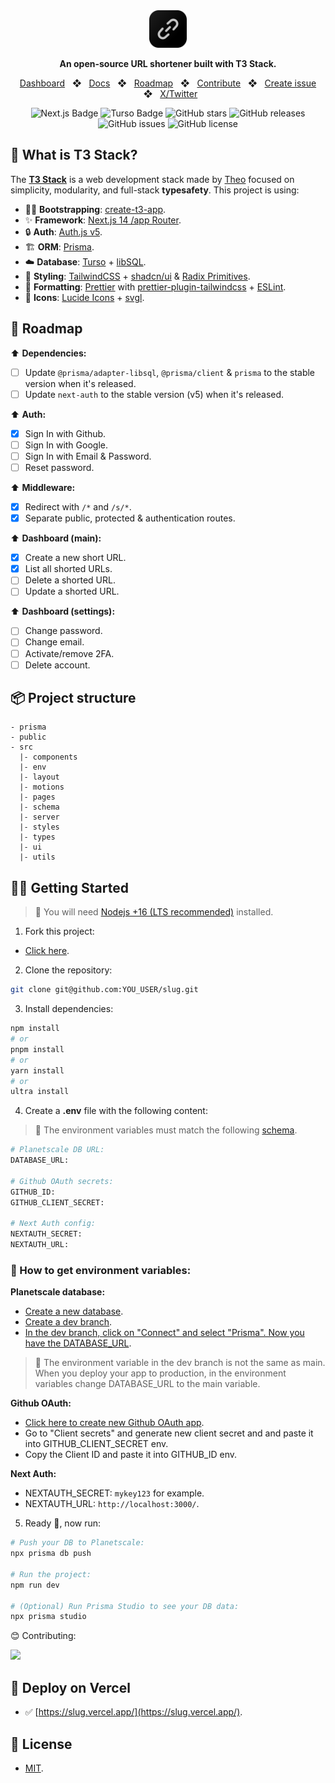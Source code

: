 <div align="center">
  <a href="https://slug.vercel.app">
    <img
      src="public/images/logo_svg.svg"
      alt="Slug Logo"
      height="60"
    />
  </a>
  <p>
    <b>
      An open-source URL shortener built with T3 Stack.
    </b>
  </p>

<a href="https://slug.vercel.app/dashboard">Dashboard</a>
<span>&nbsp;&nbsp;❖&nbsp;&nbsp;</span>
<a href="https://slug.vercel.app/docs">Docs</a>
<span>&nbsp;&nbsp;❖&nbsp;&nbsp;</span>
<a href="#-roadmap">Roadmap</a>
<span>&nbsp;&nbsp;❖&nbsp;&nbsp;</span>
<a href="#-getting-started">Contribute</a>
<span>&nbsp;&nbsp;❖&nbsp;&nbsp;</span>
<a href="https://github.com/pheralb/slug/issues/new/choose">Create issue</a>
<span>&nbsp;&nbsp;❖&nbsp;&nbsp;</span>
<a href="https://twitter.com/pheralb_">X/Twitter</a>

![Next.js Badge](https://img.shields.io/badge/Next.js-000?logo=nextdotjs&logoColor=fff&style=flat)
![Turso Badge](https://img.shields.io/badge/Turso-4FF8D2?logo=turso&logoColor=000&style=flat)
![GitHub stars](https://img.shields.io/github/stars/pheralb/slug)
![GitHub releases](https://img.shields.io/github/release/pheralb/slug)
![GitHub issues](https://img.shields.io/github/issues/pheralb/slug)
![GitHub license](https://img.shields.io/github/license/pheralb/slug)

</div>

## 🤔 What is T3 Stack?

The [**T3 Stack**](https://create.t3.gg/) is a web development stack made by [Theo](https://twitter.com/t3dotgg) focused on simplicity, modularity, and full-stack **typesafety**. This project is using:

- 🧑‍🚀 **Bootstrapping**: [create-t3-app](https://create.t3.gg).
- ✨ **Framework**: [Next.js 14 /app Router](https://nextjs.org/).
- 🔒 **Auth**: [Auth.js v5](https://authjs.dev/).
- 🏗️ **ORM**: [Prisma](https://prisma.io).
- ☁️ **Database**: [Turso](https://turso.tech/) + [libSQL](https://github.com/tursodatabase/libsql).
- 🎨 **Styling**: [TailwindCSS](https://tailwindcss.com) + [shadcn/ui](https://ui.shadcn.com) & [Radix Primitives](https://www.radix-ui.com).
- 💅 **Formatting**: [Prettier](https://prettier.io) with [prettier-plugin-tailwindcss](https://github.com/tailwindlabs/prettier-plugin-tailwindcss) + [ESLint](https://eslint.org).
- 🙂 **Icons**: [Lucide Icons](https://lucide.dev) + [svgl](https://svgl.app).

## 🔭 Roadmap

⬆️ **Dependencies:**

- [ ] Update `@prisma/adapter-libsql`, `@prisma/client` & `prisma` to the stable version when it's released.
- [ ] Update `next-auth` to the stable version (v5) when it's released.

⬆️ **Auth:**

- [x] Sign In with Github.
- [ ] Sign In with Google.
- [ ] Sign In with Email & Password.
- [ ] Reset password.

⬆️ **Middleware:**

- [x] Redirect with `/*` and `/s/*`.
- [x] Separate public, protected & authentication routes.

⬆️ **Dashboard (main):**

- [x] Create a new short URL.
- [x] List all shorted URLs.
- [ ] Delete a shorted URL.
- [ ] Update a shorted URL.

⬆️ **Dashboard (settings):**

- [ ] Change password.
- [ ] Change email.
- [ ] Activate/remove 2FA.
- [ ] Delete account.

## 📦 Project structure

```
- prisma
- public
- src
  |- components
  |- env
  |- layout
  |- motions
  |- pages
  |- schema
  |- server
  |- styles
  |- types
  |- ui
  |- utils
```

## 👨‍🚀 Getting Started

> 🚧 You will need [Nodejs +16 (LTS recommended)](https://nodejs.org/en/) installed.

1. Fork this project:

- [Click here](https://github.com/pheralb/slug/fork).

2. Clone the repository:

```bash
git clone git@github.com:YOU_USER/slug.git
```

3. Install dependencies:

```bash
npm install
# or
pnpm install
# or
yarn install
# or
ultra install
```

4. Create a **.env** file with the following content:

> 🚧 The environment variables must match the following [schema](https://github.com/pheralb/slug/blob/main/src/env/schema.mjs#L8).

```bash
# Planetscale DB URL:
DATABASE_URL:

# Github OAuth secrets:
GITHUB_ID:
GITHUB_CLIENT_SECRET:

# Next Auth config:
NEXTAUTH_SECRET:
NEXTAUTH_URL:
```

### 🔑 How to get environment variables:

**Planetscale database:**

- [Create a new database](https://planetscale.com/docs/tutorials/planetscale-quick-start-guide#getting-started-planet-scale-dashboard).
- [Create a dev branch](https://planetscale.com/docs/onboarding/branching-and-deploy-requests#create-a-dev-branch).
- [In the dev branch, click on "Connect" and select "Prisma". Now you have the DATABASE_URL](https://planetscale.com/docs/concepts/connection-strings#creating-a-password).

> 🚧 The environment variable in the dev branch is not the same as main. When you deploy your app to production, in the environment variables change DATABASE_URL to the main variable.

**Github OAuth:**

- [Click here to create new Github OAuth app](https://github.com/settings/applications/new).
- Go to "Client secrets" and generate new client secret and and paste it into GITHUB_CLIENT_SECRET env.
- Copy the Client ID and paste it into GITHUB_ID env.

**Next Auth:**

- NEXTAUTH_SECRET: `mykey123` for example.
- NEXTAUTH_URL: `http://localhost:3000/`.

5. Ready 🥳, now run:

```bash
# Push your DB to Planetscale:
npx prisma db push

# Run the project:
npm run dev

# (Optional) Run Prisma Studio to see your DB data:
npx prisma studio
```

😊 Contributing:

<a href="https://github.com/pheralb/slug/graphs/contributors">
  <img src="https://contrib.rocks/image?repo=pheralb/slug" />
</a>

<p></p>

## 🎉 Deploy on Vercel

- ✅ [https://slug.vercel.app/](https://slug.vercel.app/).

## 🔑 License

- [MIT](https://github.com/pheralb/slug/blob/main/LICENSE).
